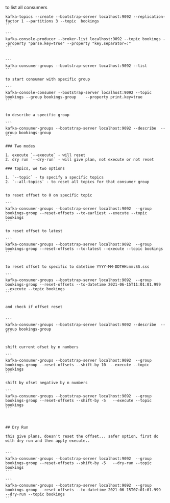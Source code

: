 to list all consumers

````
kafka-topics --create --bootstrap-server localhost:9092 --replication-factor 1 --partitions 3 --topic  bookings
```

```
kafka-console-producer --broker-list localhost:9092 --topic bookings --property "parse.key=true" --property "key.separator=:"
```


```
kafka-consumer-groups --bootstrap-server localhost:9092 --list
```

to start consumer with specific group

```
kafka-console-consumer --bootstrap-server localhost:9092 --topic bookings --group bookings-group    --property print.key=true
```


to describe a specific group 

```
kafka-consumer-groups --bootstrap-server localhost:9092 --describe  --group bookings-group
```

### Two modes

1. execute `--execute` - will reset
2. dry run `--dry-run` - will give plan, not execute or not reset

### topics, we two options

1. `--topic` - to specify a specific topics
2. `--all-topics` - to reset all topics for that consumer group


to reset offset to 0 on specific topic

```
kafka-consumer-groups --bootstrap-server localhost:9092  --group bookings-group --reset-offsets --to-earliest --execute --topic bookings
```

to reset offset to latest

```
kafka-consumer-groups --bootstrap-server localhost:9092  --group bookings-group --reset-offsets --to-latest --execute --topic bookings
```


to reset offset to specific to datetime YYYY-MM-DDTHH:mm:SS.sss

```
kafka-consumer-groups --bootstrap-server localhost:9092  --group bookings-group --reset-offsets --to-datetime 2021-06-15T11:01:01.999  --execute --topic bookings
```


and check if offset reset


```
kafka-consumer-groups --bootstrap-server localhost:9092 --describe  --group bookings-group
```


shift current ofset by n numbers

```
kafka-consumer-groups --bootstrap-server localhost:9092  --group bookings-group --reset-offsets --shift-by 10  --execute --topic bookings
```

shift by ofset negative by n numbers

```
kafka-consumer-groups --bootstrap-server localhost:9092  --group bookings-group --reset-offsets --shift-by -5   --execute --topic bookings
```



## Dry Run

this give plans, doesn't reset the offset... safer option, first do with dry run and then apply execute..


```
kafka-consumer-groups --bootstrap-server localhost:9092  --group bookings-group --reset-offsets --shift-by -5   --dry-run --topic bookings
```

```
kafka-consumer-groups --bootstrap-server localhost:9092  --group bookings-group --reset-offsets --to-datetime 2021-06-15T07:01:01.999  --dry-run --topic bookings
```
